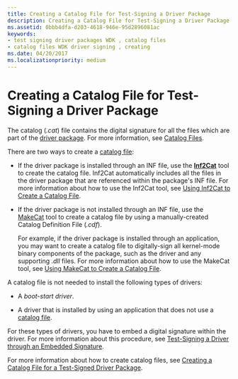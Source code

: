 ```yaml
---
title: Creating a Catalog File for Test-Signing a Driver Package
description: Creating a Catalog File for Test-Signing a Driver Package
ms.assetid: 0bbb4dfa-d203-4618-946e-95d2896081ac
keywords:
- test signing driver packages WDK , catalog files
- catalog files WDK driver signing , creating
ms.date: 04/20/2017
ms.localizationpriority: medium
---
```


# Creating a Catalog File for Test-Signing a Driver Package


The catalog (*.cat*) file contains the digital signature for all the files which are part of the [driver package](driver-packages.md). For more information, see [Catalog Files](catalog-files.md).

There are two ways to create a [catalog file](catalog-files.md):

-   If the driver package is installed through an INF file, use the [**Inf2Cat**](../devtest/inf2cat.md) tool to create the catalog file. Inf2Cat automatically includes all the files in the driver package that are referenced within the package's INF file. For more information about how to use the Inf2Cat tool, see [Using Inf2Cat to Create a Catalog File](using-inf2cat-to-create-a-catalog-file.md).

-   If the driver package is not installed through an INF file, use the [MakeCat](https://go.microsoft.com/fwlink/p/?linkid=104922) tool to create a catalog file by using a manually-created Catalog Definition File (*.cdf*).

    For example, if the driver package is installed through an application, you may want to create a catalog file to digitally-sign all kernel-mode binary components of the package, such as the driver and any supporting *.dll* files. For more information about how to use the MakeCat tool, see [Using MakeCat to Create a Catalog File](using-makecat-to-create-a-catalog-file.md).

A catalog file is not needed to install the following types of drivers:

-   A *boot-start driver*.

-   A driver that is installed by using an application that does not use a [catalog file](catalog-files.md).

For these types of drivers, you have to embed a digital signature within the driver. For more information about this procedure, see [Test-Signing a Driver through an Embedded Signature](test-signing-a-driver-through-an-embedded-signature.md).

For more information about how to create catalog files, see [Creating a Catalog File for a Test-Signed Driver Package](creating-a-catalog-file-for-a-test-signed-driver-package.md).

 


